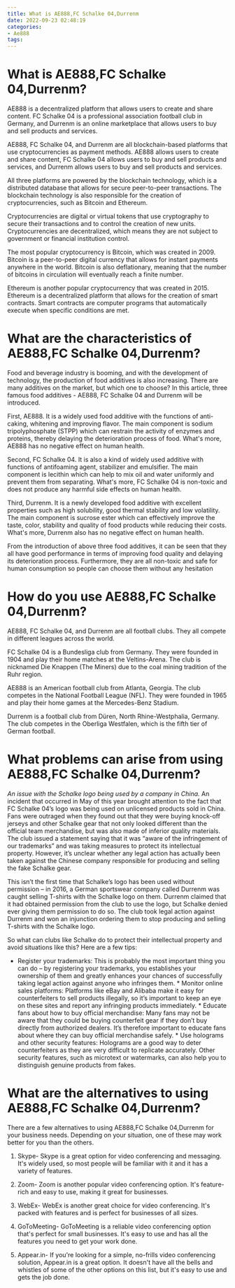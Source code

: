 ```yaml
---
title: What is AE888,FC Schalke 04,Durrenm
date: 2022-09-23 02:48:19
categories:
- Ae888
tags:
---
```



#  What is AE888,FC Schalke 04,Durrenm?

AE888 is a decentralized platform that allows users to create and share content. FC Schalke 04 is a professional association football club in Germany, and Durrenm is an online marketplace that allows users to buy and sell products and services.

AE888, FC Schalke 04, and Durrenm are all blockchain-based platforms that use cryptocurrencies as payment methods. AE888 allows users to create and share content, FC Schalke 04 allows users to buy and sell products and services, and Durrenm allows users to buy and sell products and services.

All three platforms are powered by the blockchain technology, which is a distributed database that allows for secure peer-to-peer transactions. The blockchain technology is also responsible for the creation of cryptocurrencies, such as Bitcoin and Ethereum.

Cryptocurrencies are digital or virtual tokens that use cryptography to secure their transactions and to control the creation of new units. Cryptocurrencies are decentralized, which means they are not subject to government or financial institution control.

The most popular cryptocurrency is Bitcoin, which was created in 2009. Bitcoin is a peer-to-peer digital currency that allows for instant payments anywhere in the world. Bitcoin is also deflationary, meaning that the number of bitcoins in circulation will eventually reach a finite number.

Ethereum is another popular cryptocurrency that was created in 2015. Ethereum is a decentralized platform that allows for the creation of smart contracts. Smart contracts are computer programs that automatically execute when specific conditions are met.

#  What are the characteristics of AE888,FC Schalke 04,Durrenm?

Food and beverage industry is booming, and with the development of technology, the production of food additives is also increasing. There are many additives on the market, but which one to choose? In this article, three famous food additives - AE888, FC Schalke 04 and Durrenm will be introduced.

First, AE888. It is a widely used food additive with the functions of anti-caking, whitening and improving flavor. The main component is sodium tripolyphosphate (STPP) which can restrain the activity of enzymes and proteins, thereby delaying the deterioration process of food. What's more, AE888 has no negative effect on human health.

Second, FC Schalke 04. It is also a kind of widely used additive with functions of antifoaming agent, stabilizer and emulsifier. The main component is lecithin which can help to mix oil and water uniformly and prevent them from separating. What's more, FC Schalke 04 is non-toxic and does not produce any harmful side effects on human health.

Third, Durrenm. It is a newly developed food additive with excellent properties such as high solubility, good thermal stability and low volatility. The main component is sucrose ester which can effectively improve the taste, color, stability and quality of food products while reducing their costs. What's more, Durrenm also has no negative effect on human health.

From the introduction of above three food additives, it can be seen that they all have good performance in terms of improving food quality and delaying its deterioration process. Furthermore, they are all non-toxic and safe for human consumption so people can choose them without any hesitation

#  How do you use AE888,FC Schalke 04,Durrenm?

AE888, FC Schalke 04, and Durrenm are all football clubs. They all compete in different leagues across the world.

FC Schalke 04 is a Bundesliga club from Germany. They were founded in 1904 and play their home matches at the Veltins-Arena. The club is nicknamed Die Knappen (The Miners) due to the coal mining tradition of the Ruhr region.

AE888 is an American football club from Atlanta, Georgia. The club competes in the National Football League (NFL). They were founded in 1965 and play their home games at the Mercedes-Benz Stadium.

Durrenm is a football club from Düren, North Rhine-Westphalia, Germany. The club competes in the Oberliga Westfalen, which is the fifth tier of German football.

#  What problems can arise from using AE888,FC Schalke 04,Durrenm?

 *An issue with the Schalke logo being used by a company in China.*
An incident that occurred in May of this year brought attention to the fact that FC Schalke 04’s logo was being used on unlicensed products sold in China. Fans were outraged when they found out that they were buying knock-off jerseys and other Schalke gear that not only looked different than the official team merchandise, but was also made of inferior quality materials. 
The club issued a statement saying that it was “aware of the infringement of our trademarks” and was taking measures to protect its intellectual property. However, it’s unclear whether any legal action has actually been taken against the Chinese company responsible for producing and selling the fake Schalke gear.

This isn’t the first time that Schalke’s logo has been used without permission – in 2016, a German sportswear company called Durrenm was caught selling T-shirts with the Schalke logo on them. Durrenm claimed that it had obtained permission from the club to use the logo, but Schalke denied ever giving them permission to do so. The club took legal action against Durrenm and won an injunction ordering them to stop producing and selling T-shirts with the Schalke logo.

So what can clubs like Schalke do to protect their intellectual property and avoid situations like this? Here are a few tips:

* Register your trademarks: This is probably the most important thing you can do – by registering your trademarks, you establishes your ownership of them and greatly enhances your chances of successfully taking legal action against anyone who infringes them. * Monitor online sales platforms: Platforms like eBay and Alibaba make it easy for counterfeiters to sell products illegally, so it’s important to keep an eye on these sites and report any infringing products immediately. * Educate fans about how to buy official merchandise: Many fans may not be aware that they could be buying counterfeit gear if they don’t buy directly from authorized dealers. It’s therefore important to educate fans about where they can buy official merchandise safely. * Use holograms and other security features: Holograms are a good way to deter counterfeiters as they are very difficult to replicate accurately. Other security features, such as microtext or watermarks, can also help you to distinguish genuine products from fakes.

#  What are the alternatives to using AE888,FC Schalke 04,Durrenm?

There are a few alternatives to using AE888,FC Schalke 04,Durrenm for your business needs. Depending on your situation, one of these may work better for you than the others.

1. Skype- Skype is a great option for video conferencing and messaging. It's widely used, so most people will be familiar with it and it has a variety of features.

2. Zoom- Zoom is another popular video conferencing option. It's feature-rich and easy to use, making it great for businesses.

3. WebEx- WebEx is another great choice for video conferencing. It's packed with features and is perfect for businesses of all sizes.

4. GoToMeeting- GoToMeeting is a reliable video conferencing option that's perfect for small businesses. It's easy to use and has all the features you need to get your work done.

5. Appear.in- If you're looking for a simple, no-frills video conferencing solution, Appear.in is a great option. It doesn't have all the bells and whistles of some of the other options on this list, but it's easy to use and gets the job done.